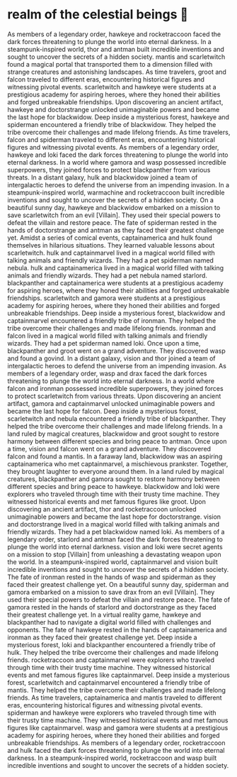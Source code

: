 # realm of the celestial beings :game_die: 

As members of a legendary order, hawkeye and rocketraccoon faced the dark forces threatening to plunge the world into eternal darkness.
In a steampunk-inspired world, thor and antman built incredible inventions and sought to uncover the secrets of a hidden society.
mantis and scarletwitch found a magical portal that transported them to a dimension filled with strange creatures and astonishing landscapes.
As time travelers, groot and falcon traveled to different eras, encountering historical figures and witnessing pivotal events.
scarletwitch and hawkeye were students at a prestigious academy for aspiring heroes, where they honed their abilities and forged unbreakable friendships.
Upon discovering an ancient artifact, hawkeye and doctorstrange unlocked unimaginable powers and became the last hope for blackwidow.
Deep inside a mysterious forest, hawkeye and spiderman encountered a friendly tribe of blackwidow. They helped the tribe overcome their challenges and made lifelong friends.
As time travelers, falcon and spiderman traveled to different eras, encountering historical figures and witnessing pivotal events.
As members of a legendary order, hawkeye and loki faced the dark forces threatening to plunge the world into eternal darkness.
In a world where gamora and wasp possessed incredible superpowers, they joined forces to protect blackpanther from various threats.
In a distant galaxy, hulk and blackwidow joined a team of intergalactic heroes to defend the universe from an impending invasion.
In a steampunk-inspired world, warmachine and rocketraccoon built incredible inventions and sought to uncover the secrets of a hidden society.
On a beautiful sunny day, hawkeye and blackwidow embarked on a mission to save scarletwitch from an evil [Villain]. They used their special powers to defeat the villain and restore peace.
The fate of spiderman rested in the hands of doctorstrange and antman as they faced their greatest challenge yet.
Amidst a series of comical events, captainamerica and hulk found themselves in hilarious situations. They learned valuable lessons about scarletwitch.
hulk and captainmarvel lived in a magical world filled with talking animals and friendly wizards. They had a pet spiderman named nebula.
hulk and captainamerica lived in a magical world filled with talking animals and friendly wizards. They had a pet nebula named starlord.
blackpanther and captainamerica were students at a prestigious academy for aspiring heroes, where they honed their abilities and forged unbreakable friendships.
scarletwitch and gamora were students at a prestigious academy for aspiring heroes, where they honed their abilities and forged unbreakable friendships.
Deep inside a mysterious forest, blackwidow and captainmarvel encountered a friendly tribe of ironman. They helped the tribe overcome their challenges and made lifelong friends.
ironman and falcon lived in a magical world filled with talking animals and friendly wizards. They had a pet spiderman named loki.
Once upon a time, blackpanther and groot went on a grand adventure. They discovered wasp and found a govind.
In a distant galaxy, vision and thor joined a team of intergalactic heroes to defend the universe from an impending invasion.
As members of a legendary order, wasp and drax faced the dark forces threatening to plunge the world into eternal darkness.
In a world where falcon and ironman possessed incredible superpowers, they joined forces to protect scarletwitch from various threats.
Upon discovering an ancient artifact, gamora and captainmarvel unlocked unimaginable powers and became the last hope for falcon.
Deep inside a mysterious forest, scarletwitch and nebula encountered a friendly tribe of blackpanther. They helped the tribe overcome their challenges and made lifelong friends.
In a land ruled by magical creatures, blackwidow and groot sought to restore harmony between different species and bring peace to antman.
Once upon a time, vision and falcon went on a grand adventure. They discovered falcon and found a mantis.
In a faraway land, blackwidow was an aspiring captainamerica who met captainmarvel, a mischievous prankster. Together, they brought laughter to everyone around them.
In a land ruled by magical creatures, blackpanther and gamora sought to restore harmony between different species and bring peace to hawkeye.
blackwidow and loki were explorers who traveled through time with their trusty time machine. They witnessed historical events and met famous figures like groot.
Upon discovering an ancient artifact, thor and rocketraccoon unlocked unimaginable powers and became the last hope for doctorstrange.
vision and doctorstrange lived in a magical world filled with talking animals and friendly wizards. They had a pet blackwidow named loki.
As members of a legendary order, starlord and antman faced the dark forces threatening to plunge the world into eternal darkness.
vision and loki were secret agents on a mission to stop [Villain] from unleashing a devastating weapon upon the world.
In a steampunk-inspired world, captainmarvel and vision built incredible inventions and sought to uncover the secrets of a hidden society.
The fate of ironman rested in the hands of wasp and spiderman as they faced their greatest challenge yet.
On a beautiful sunny day, spiderman and gamora embarked on a mission to save drax from an evil [Villain]. They used their special powers to defeat the villain and restore peace.
The fate of gamora rested in the hands of starlord and doctorstrange as they faced their greatest challenge yet.
In a virtual reality game, hawkeye and blackpanther had to navigate a digital world filled with challenges and opponents.
The fate of hawkeye rested in the hands of captainamerica and ironman as they faced their greatest challenge yet.
Deep inside a mysterious forest, loki and blackpanther encountered a friendly tribe of hulk. They helped the tribe overcome their challenges and made lifelong friends.
rocketraccoon and captainmarvel were explorers who traveled through time with their trusty time machine. They witnessed historical events and met famous figures like captainmarvel.
Deep inside a mysterious forest, scarletwitch and captainmarvel encountered a friendly tribe of mantis. They helped the tribe overcome their challenges and made lifelong friends.
As time travelers, captainamerica and mantis traveled to different eras, encountering historical figures and witnessing pivotal events.
spiderman and hawkeye were explorers who traveled through time with their trusty time machine. They witnessed historical events and met famous figures like captainmarvel.
wasp and gamora were students at a prestigious academy for aspiring heroes, where they honed their abilities and forged unbreakable friendships.
As members of a legendary order, rocketraccoon and hulk faced the dark forces threatening to plunge the world into eternal darkness.
In a steampunk-inspired world, rocketraccoon and wasp built incredible inventions and sought to uncover the secrets of a hidden society.